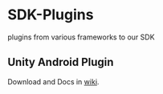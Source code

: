 # SDK-Plugins
plugins from various frameworks to our SDK

## Unity Android Plugin
Download and Docs in [wiki](https://github.com/mobfox/SDK-Plugins/wiki/Unity-Android-Plugin).
